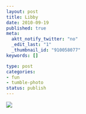 ```yaml
--- 
layout: post
title: Libby
date: 2010-09-19
published: true
meta: 
  aktt_notify_twitter: "no"
  _edit_last: "1"
  _thumbnail_id: "910058077"
keywords: []

type: post
categories: 
- fun
- tumble-photo
status: publish
---
```



[![](http://liblab.net/andyeick/files/2010/09/photo4-e1284942300373-224x300.jpg)](http://liblab.net/andyeick/blog/2010/09/19/libby-4/photo4/)

